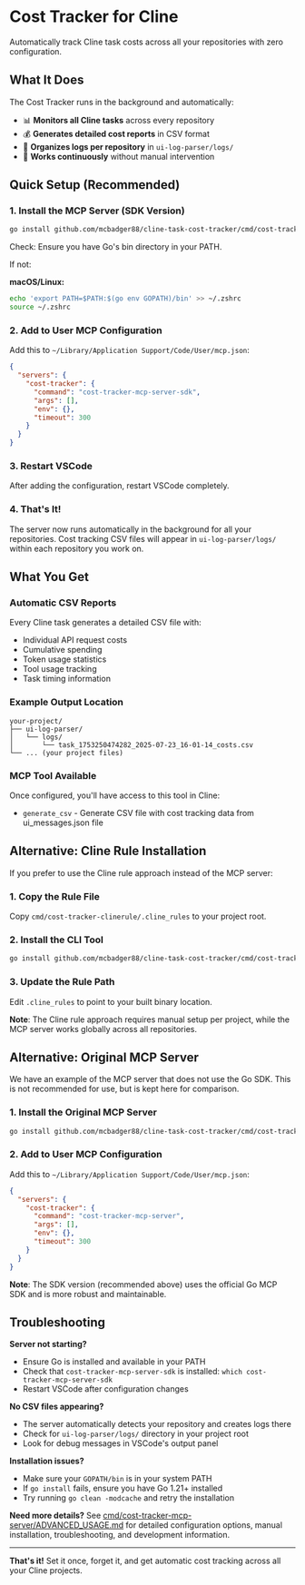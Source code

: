# Cost Tracker for Cline

Automatically track Cline task costs across all your repositories with zero configuration.

## What It Does

The Cost Tracker runs in the background and automatically:
- 📊 **Monitors all Cline tasks** across every repository
- 💰 **Generates detailed cost reports** in CSV format
- 📁 **Organizes logs per repository** in `ui-log-parser/logs/`
- 🔄 **Works continuously** without manual intervention

## Quick Setup (Recommended)

### 1. Install the MCP Server (SDK Version)

```bash
go install github.com/mcbadger88/cline-task-cost-tracker/cmd/cost-tracker-mcp-server-sdk@latest
```

Check: Ensure you have Go's bin directory in your PATH. 

If not:

**macOS/Linux:**
```bash
echo 'export PATH=$PATH:$(go env GOPATH)/bin' >> ~/.zshrc
source ~/.zshrc
```


### 2. Add to User MCP Configuration

Add this to `~/Library/Application Support/Code/User/mcp.json`:

```json
{
  "servers": {
    "cost-tracker": {
      "command": "cost-tracker-mcp-server-sdk",
      "args": [],
      "env": {},
      "timeout": 300
    }
  }
}
```

### 3. Restart VSCode

After adding the configuration, restart VSCode completely.

### 4. That's It!

The server now runs automatically in the background for all your repositories. Cost tracking CSV files will appear in `ui-log-parser/logs/` within each repository you work on.

## What You Get

### Automatic CSV Reports
Every Cline task generates a detailed CSV file with:
- Individual API request costs
- Cumulative spending
- Token usage statistics
- Tool usage tracking
- Task timing information

### Example Output Location
```
your-project/
├── ui-log-parser/
│   └── logs/
│       └── task_1753250474282_2025-07-23_16-01-14_costs.csv
└── ... (your project files)
```

### MCP Tool Available
Once configured, you'll have access to this tool in Cline:
- `generate_csv` - Generate CSV file with cost tracking data from ui_messages.json file

## Alternative: Cline Rule Installation

If you prefer to use the Cline rule approach instead of the MCP server:

### 1. Copy the Rule File

Copy `cmd/cost-tracker-clinerule/.cline_rules` to your project root.

### 2. Install the CLI Tool

```bash
go install github.com/mcbadger88/cline-task-cost-tracker/cmd/cost-tracker-clinerule@latest
```

### 3. Update the Rule Path

Edit `.cline_rules` to point to your built binary location.

**Note**: The Cline rule approach requires manual setup per project, while the MCP server works globally across all repositories.

## Alternative: Original MCP Server

We have an example of the MCP server that does not use the Go SDK. This is not recommended for use, but is kept here for comparison.

### 1. Install the Original MCP Server

```bash
go install github.com/mcbadger88/cline-task-cost-tracker/cmd/cost-tracker-mcp-server@latest
```

### 2. Add to User MCP Configuration

Add this to `~/Library/Application Support/Code/User/mcp.json`:

```json
{
  "servers": {
    "cost-tracker": {
      "command": "cost-tracker-mcp-server",
      "args": [],
      "env": {},
      "timeout": 300
    }
  }
}
```

**Note**: The SDK version (recommended above) uses the official Go MCP SDK and is more robust and maintainable.

## Troubleshooting

**Server not starting?**
- Ensure Go is installed and available in your PATH
- Check that `cost-tracker-mcp-server-sdk` is installed: `which cost-tracker-mcp-server-sdk`
- Restart VSCode after configuration changes

**No CSV files appearing?**
- The server automatically detects your repository and creates logs there
- Check for `ui-log-parser/logs/` directory in your project root
- Look for debug messages in VSCode's output panel

**Installation issues?**
- Make sure your `GOPATH/bin` is in your system PATH
- If `go install` fails, ensure you have Go 1.21+ installed
- Try running `go clean -modcache` and retry the installation

**Need more details?**
See [cmd/cost-tracker-mcp-server/ADVANCED_USAGE.md](cmd/cost-tracker-mcp-server/ADVANCED_USAGE.md) for detailed configuration options, manual installation, troubleshooting, and development information.

---

**That's it!** Set it once, forget it, and get automatic cost tracking across all your Cline projects.
